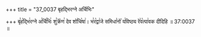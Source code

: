 +++
title = "37_0037 बृहद्भिरग्ने अर्चिभिः"

+++
बृ꣣ह꣡द्भि꣢रग्ने अ꣣र्चि꣡भिः꣢ शु꣣क्रे꣡ण꣢ देव शो꣣चि꣡षा꣢। भ꣣र꣡द्वा꣢जे समिधा꣣नो꣡ य꣢विष्ठ्य रे꣣व꣡त्पा꣢वक दीदिहि ॥ 37:0037 ॥
